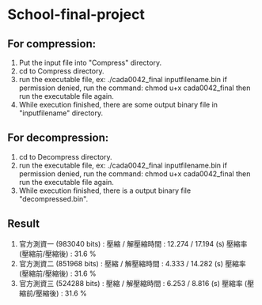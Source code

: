 # School-final-project

## For compression:
1. Put the input file into "Compress" directory.
2. cd to Compress directory.
3. run the executable file, ex: ./cada0042_final inputfilename.bin
   if permission denied, run the command: chmod u+x cada0042_final
   then run the executable file again.
4. While execution finished, there are some output binary file in "inputfilename" directory.

## For decompression:
1. cd to Decompress directory.
2. run the executable file, ex: ./cada0042_final inputfilename.bin
   if permission denied, run the command: chmod u+x cada0042_final
   then run the executable file again.
3. While execution finished, there is a output binary file "decompressed.bin".

## Result
1. 官方測資一 (983040 bits) :
   壓縮 / 解壓縮時間 : 12.274 / 17.194 (s)
   壓縮率 (壓縮前/壓縮後) : 31.6 %
2. 官方測資二 (851968 bits) :
   壓縮 / 解壓縮時間 : 4.333 / 14.282 (s)
   壓縮率 (壓縮前/壓縮後) : 31.6 %
3. 官方測資三 (524288 bits) :
   壓縮 / 解壓縮時間 : 6.253 / 8.816 (s)
   壓縮率 (壓縮前/壓縮後) : 31.6 %
